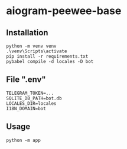 # aiogram-peewee-base

## Installation
```console
python -m venv venv
.\venv\Scripts\activate
pip install -r requirements.txt
pybabel compile -d locales -D bot
```

## File ".env"
```
TELEGRAM_TOKEN=...
SQLITE_DB_PATH=bot.db
LOCALES_DIR=locales
I18N_DOMAIN=bot
```

## Usage
```console
python -m app
```
